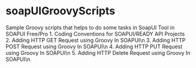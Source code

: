 soapUIGroovyScripts
===================

Sample Groovy scripts that helps to do some tasks in SoapUI Tool in SOAPUI Free/Pro
    1. Coding Conventions for SOAPUI/READY API Projects</br>
    2. Adding HTTP GET Request using Groovy In SOAPUI\n
    3. Adding HTTP POST Request using Groovy In SOAPUI\n
    4. Adding HTTP PUT Request using Groovy In SOAPUI\n
    5. Adding HTTP Delete Request using Groovy In SOAPUI\n

